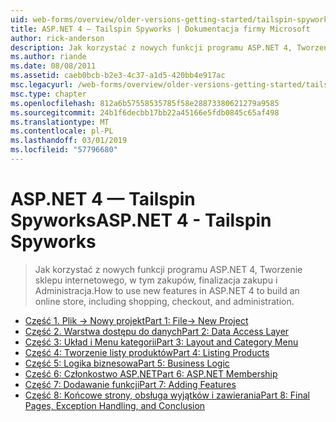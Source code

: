 ```yaml
---
uid: web-forms/overview/older-versions-getting-started/tailspin-spyworks/index
title: ASP.NET 4 — Tailspin Spyworks | Dokumentacja firmy Microsoft
author: rick-anderson
description: Jak korzystać z nowych funkcji programu ASP.NET 4, Tworzenie sklepu internetowego, w tym zakupów, finalizacja zakupu i Administracja.
ms.author: riande
ms.date: 08/08/2011
ms.assetid: caeb0bcb-b2e3-4c37-a1d5-420bb4e917ac
msc.legacyurl: /web-forms/overview/older-versions-getting-started/tailspin-spyworks
msc.type: chapter
ms.openlocfilehash: 812a6b57558535785f58e28873380621279a9585
ms.sourcegitcommit: 24b1f6decbb17bb22a45166e5fdb0845c65af498
ms.translationtype: MT
ms.contentlocale: pl-PL
ms.lasthandoff: 03/01/2019
ms.locfileid: "57796680"
---
```

<a name="aspnet-4---tailspin-spyworks"></a><span data-ttu-id="0abd9-103">ASP.NET 4 — Tailspin Spyworks</span><span class="sxs-lookup"><span data-stu-id="0abd9-103">ASP.NET 4 - Tailspin Spyworks</span></span>
====================
> <span data-ttu-id="0abd9-104">Jak korzystać z nowych funkcji programu ASP.NET 4, Tworzenie sklepu internetowego, w tym zakupów, finalizacja zakupu i Administracja.</span><span class="sxs-lookup"><span data-stu-id="0abd9-104">How to use new features in ASP.NET 4 to build an online store, including shopping, checkout, and administration.</span></span>


- [<span data-ttu-id="0abd9-105">Część 1. Plik -> Nowy projekt</span><span class="sxs-lookup"><span data-stu-id="0abd9-105">Part 1: File-> New Project</span></span>](tailspin-spyworks-part-1.md)
- [<span data-ttu-id="0abd9-106">Część 2. Warstwa dostępu do danych</span><span class="sxs-lookup"><span data-stu-id="0abd9-106">Part 2: Data Access Layer</span></span>](tailspin-spyworks-part-2.md)
- [<span data-ttu-id="0abd9-107">Część 3: Układ i Menu kategorii</span><span class="sxs-lookup"><span data-stu-id="0abd9-107">Part 3: Layout and Category Menu</span></span>](tailspin-spyworks-part-3.md)
- [<span data-ttu-id="0abd9-108">Część 4: Tworzenie listy produktów</span><span class="sxs-lookup"><span data-stu-id="0abd9-108">Part 4: Listing Products</span></span>](tailspin-spyworks-part-4.md)
- [<span data-ttu-id="0abd9-109">Część 5: Logika biznesowa</span><span class="sxs-lookup"><span data-stu-id="0abd9-109">Part 5: Business Logic</span></span>](tailspin-spyworks-part-5.md)
- [<span data-ttu-id="0abd9-110">Część 6: Członkostwo ASP.NET</span><span class="sxs-lookup"><span data-stu-id="0abd9-110">Part 6: ASP.NET Membership</span></span>](tailspin-spyworks-part-6.md)
- [<span data-ttu-id="0abd9-111">Część 7: Dodawanie funkcji</span><span class="sxs-lookup"><span data-stu-id="0abd9-111">Part 7: Adding Features</span></span>](tailspin-spyworks-part-7.md)
- [<span data-ttu-id="0abd9-112">Część 8: Końcowe strony, obsługa wyjątków i zawierania</span><span class="sxs-lookup"><span data-stu-id="0abd9-112">Part 8: Final Pages, Exception Handling, and Conclusion</span></span>](tailspin-spyworks-part-8.md)
